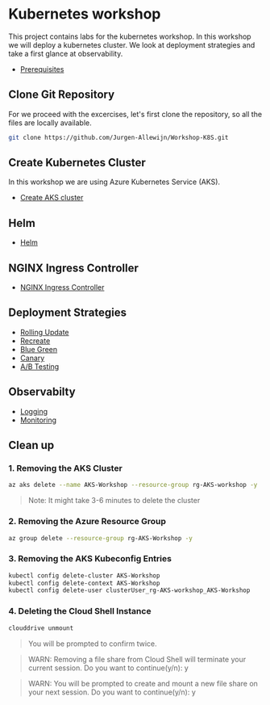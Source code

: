 # Kubernetes workshop

This project contains labs for the kubernetes workshop. In this workshop we will deploy a kubernetes cluster. We look at deployment strategies and take a first glance at observability.


- [Prerequisites](k8s/prerequisites/)


## Clone Git Repository

For we proceed with the excercises, let's first clone the repository, so all the files are locally available.

```bash
git clone https://github.com/Jurgen-Allewijn/Workshop-K8S.git
````

## Create Kubernetes Cluster

In this workshop we are using Azure Kubernetes Service (AKS). 

- [Create AKS cluster](k8s/k8s-cluster/)

## Helm

- [Helm](k8s/helm/)

## NGINX Ingress Controller

- [NGINX Ingress Controller](k8s/ingress/)


## Deployment Strategies

- [Rolling Update](k8s/rolling-update/)
- [Recreate](k8s/recreate/)
- [Blue Green](k8s/blue-green/)
- [Canary](k8s/canary/)
- [A/B Testing](k8s/a-b-testing/)

## Observabilty

- [Logging](k8s/logging/)
- [Monitoring](k8s/monitoring/)

##  Clean up

### 1. Removing the AKS Cluster

```bash
az aks delete --name AKS-Workshop --resource-group rg-AKS-workshop -y 
```
> Note: It might take 3-6 minutes to delete the cluster


### 2. Removing the Azure Resource Group

```bash
az group delete --resource-group rg-AKS-Workshop -y
```

### 3. Removing the AKS Kubeconfig Entries

```bash
kubectl config delete-cluster AKS-Workshop
kubectl config delete-context AKS-Workshop
kubectl config delete-user clusterUser_rg-AKS-workshop_AKS-Workshop
```

### 4. Deleting the Cloud Shell Instance

```bash
clouddrive unmount
```
> You will be prompted to confirm twice.

>WARN: Removing a file share from Cloud Shell will terminate your current session.
Do you want to continue(y/n): y

> WARN: You will be prompted to create and mount a new file share on your next session.
Do you want to continue(y/n): y
